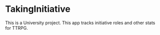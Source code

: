 # TakingInitiative
This is a University project. This app tracks initiative roles and other stats for TTRPG.
